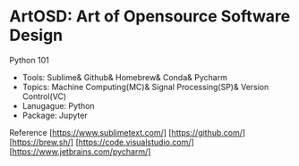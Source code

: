 # ArtOSD: Art of Opensource Software Design
Python 101
* Tools: Sublime& Github& Homebrew& Conda& Pycharm
* Topics: Machine Computing(MC)& Signal Processing(SP)& Version Control(VC)
* Lanugague: Python 
* Package: Jupyter


Reference
[https://www.sublimetext.com/]
[https://github.com/]
[https://brew.sh/]
[https://code.visualstudio.com/]
[https://www.jetbrains.com/pycharm/]
